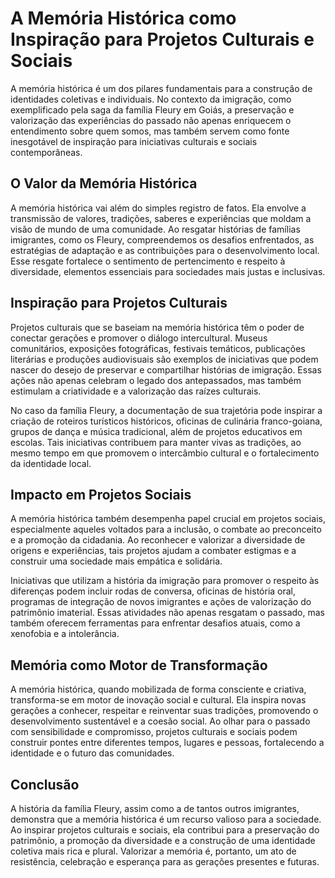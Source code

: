 # A Memória Histórica como Inspiração para Projetos Culturais e Sociais

A memória histórica é um dos pilares fundamentais para a construção de identidades coletivas e individuais. No contexto da imigração, como exemplificado pela saga da família Fleury em Goiás, a preservação e valorização das experiências do passado não apenas enriquecem o entendimento sobre quem somos, mas também servem como fonte inesgotável de inspiração para iniciativas culturais e sociais contemporâneas.

## O Valor da Memória Histórica

A memória histórica vai além do simples registro de fatos. Ela envolve a transmissão de valores, tradições, saberes e experiências que moldam a visão de mundo de uma comunidade. Ao resgatar histórias de famílias imigrantes, como os Fleury, compreendemos os desafios enfrentados, as estratégias de adaptação e as contribuições para o desenvolvimento local. Esse resgate fortalece o sentimento de pertencimento e respeito à diversidade, elementos essenciais para sociedades mais justas e inclusivas.

## Inspiração para Projetos Culturais

Projetos culturais que se baseiam na memória histórica têm o poder de conectar gerações e promover o diálogo intercultural. Museus comunitários, exposições fotográficas, festivais temáticos, publicações literárias e produções audiovisuais são exemplos de iniciativas que podem nascer do desejo de preservar e compartilhar histórias de imigração. Essas ações não apenas celebram o legado dos antepassados, mas também estimulam a criatividade e a valorização das raízes culturais.

No caso da família Fleury, a documentação de sua trajetória pode inspirar a criação de roteiros turísticos históricos, oficinas de culinária franco-goiana, grupos de dança e música tradicional, além de projetos educativos em escolas. Tais iniciativas contribuem para manter vivas as tradições, ao mesmo tempo em que promovem o intercâmbio cultural e o fortalecimento da identidade local.

## Impacto em Projetos Sociais

A memória histórica também desempenha papel crucial em projetos sociais, especialmente aqueles voltados para a inclusão, o combate ao preconceito e a promoção da cidadania. Ao reconhecer e valorizar a diversidade de origens e experiências, tais projetos ajudam a combater estigmas e a construir uma sociedade mais empática e solidária.

Iniciativas que utilizam a história da imigração para promover o respeito às diferenças podem incluir rodas de conversa, oficinas de história oral, programas de integração de novos imigrantes e ações de valorização do patrimônio imaterial. Essas atividades não apenas resgatam o passado, mas também oferecem ferramentas para enfrentar desafios atuais, como a xenofobia e a intolerância.

## Memória como Motor de Transformação

A memória histórica, quando mobilizada de forma consciente e criativa, transforma-se em motor de inovação social e cultural. Ela inspira novas gerações a conhecer, respeitar e reinventar suas tradições, promovendo o desenvolvimento sustentável e a coesão social. Ao olhar para o passado com sensibilidade e compromisso, projetos culturais e sociais podem construir pontes entre diferentes tempos, lugares e pessoas, fortalecendo a identidade e o futuro das comunidades.

## Conclusão

A história da família Fleury, assim como a de tantos outros imigrantes, demonstra que a memória histórica é um recurso valioso para a sociedade. Ao inspirar projetos culturais e sociais, ela contribui para a preservação do patrimônio, a promoção da diversidade e a construção de uma identidade coletiva mais rica e plural. Valorizar a memória é, portanto, um ato de resistência, celebração e esperança para as gerações presentes e futuras.